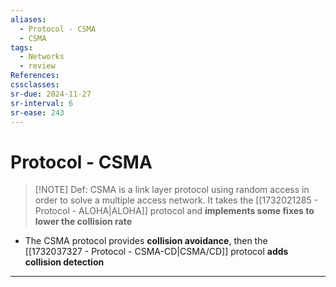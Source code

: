 ```yaml
---
aliases:
  - Protocol - CSMA
  - CSMA
tags:
  - Networks
  - review
References: 
cssclasses:
sr-due: 2024-11-27
sr-interval: 6
sr-ease: 243
---
```

# Protocol - CSMA

> [!NOTE] Def: 
>  CSMA is a link layer protocol using random access in order to solve a multiple access network. It takes the [[1732021285 - Protocol - ALOHA|ALOHA]] protocol and **implements some fixes to lower the collision rate**

+ The CSMA protocol provides **collision avoidance**, then the [[1732037327 - Protocol - CSMA-CD|CSMA/CD]] protocol **adds collision detection** 
 
***